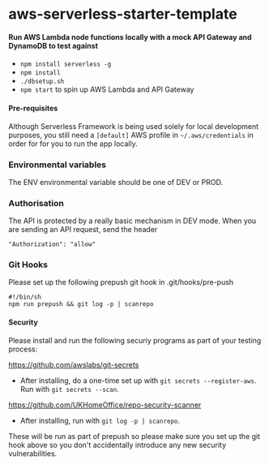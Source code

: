 # aws-serverless-starter-template
#### Run AWS Lambda node functions locally with a mock API Gateway and DynamoDB to test against
- `npm install serverless -g`
- `npm install`
- `./dbsetup.sh`
- `npm start` to spin up AWS Lambda and API Gateway

#### Pre-requisites
Although Serverless Framework is being used solely for local development purposes, you still need a `[default]` AWS profile in `~/.aws/credentials` in order for for you to run the app locally.

### Environmental variables

The ENV environmental variable should be one of DEV or PROD.

### Authorisation

The API is protected by a really basic mechanism in DEV mode.
When you are sending an API request, send the header

```
"Authorization": "allow"
```
### Git Hooks

Please set up the following prepush git hook in .git/hooks/pre-push

```
#!/bin/sh
npm run prepush && git log -p | scanrepo
```

#### Security

Please install and run the following securiy programs as part of your testing process:

https://github.com/awslabs/git-secrets

- After installing, do a one-time set up with `git secrets --register-aws`. Run with `git secrets --scan`.

https://github.com/UKHomeOffice/repo-security-scanner

- After installing, run with `git log -p | scanrepo`.

These will be run as part of prepush so please make sure you set up the git hook above so you don't accidentally introduce any new security vulnerabilities.